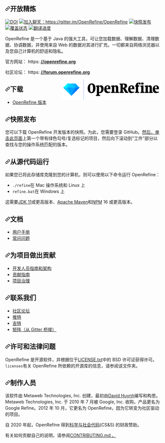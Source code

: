 <div class="Box-sc-g0xbh4-0 bJMeLZ js-snippet-clipboard-copy-unpositioned" data-hpc="true"><article class="markdown-body entry-content container-lg" itemprop="text"><h1 tabindex="-1" dir="auto"><a id="user-content-openrefine" class="anchor" aria-hidden="true" tabindex="-1" href="#openrefine"><svg class="octicon octicon-link" viewBox="0 0 16 16" version="1.1" width="16" height="16" aria-hidden="true"><path d="m7.775 3.275 1.25-1.25a3.5 3.5 0 1 1 4.95 4.95l-2.5 2.5a3.5 3.5 0 0 1-4.95 0 .751.751 0 0 1 .018-1.042.751.751 0 0 1 1.042-.018 1.998 1.998 0 0 0 2.83 0l2.5-2.5a2.002 2.002 0 0 0-2.83-2.83l-1.25 1.25a.751.751 0 0 1-1.042-.018.751.751 0 0 1-.018-1.042Zm-4.69 9.64a1.998 1.998 0 0 0 2.83 0l1.25-1.25a.751.751 0 0 1 1.042.018.751.751 0 0 1 .018 1.042l-1.25 1.25a3.5 3.5 0 1 1-4.95-4.95l2.5-2.5a3.5 3.5 0 0 1 4.95 0 .751.751 0 0 1-.018 1.042.751.751 0 0 1-1.042.018 1.998 1.998 0 0 0-2.83 0l-2.5 2.5a1.998 1.998 0 0 0 0 2.83Z"></path></svg></a><font style="vertical-align: inherit;"><font style="vertical-align: inherit;">开放精炼</font></font></h1>
<p dir="auto"><a href="https://zenodo.org/badge/latestdoi/6220644" rel="nofollow"><img src="https://camo.githubusercontent.com/3de3b891e1dba76555701651c89d16ef5acec5e8936c857639673986aa0a2053/68747470733a2f2f7a656e6f646f2e6f72672f62616467652f363232303634342e737667" alt="DOI" data-canonical-src="https://zenodo.org/badge/6220644.svg" style="max-width: 100%;"></a>
<a href="https://gitter.im/OpenRefine/OpenRefine" rel="nofollow"><img src="https://camo.githubusercontent.com/f2c3fdd28c7fa2117f23e2cc32ab025c0d8e92ebe9d273836f9d61f07aec9858/68747470733a2f2f6261646765732e6769747465722e696d2f4f70656e526566696e652f4f70656e526566696e652e737667" alt="加入聊天：https://gitter.im/OpenRefine/OpenRefine" data-canonical-src="https://badges.gitter.im/OpenRefine/OpenRefine.svg" style="max-width: 100%;"></a>
<a href="https://github.com/OpenRefine/OpenRefine/actions/workflows/snapshot_release.yml"><img src="https://github.com/OpenRefine/OpenRefine/actions/workflows/snapshot_release.yml/badge.svg" alt="快照发布" style="max-width: 100%;"></a> <a href="https://coveralls.io/github/OpenRefine/OpenRefine?branch=master" rel="nofollow"><img src="https://camo.githubusercontent.com/1cad69bcad8f2710e655692df931a43dc6f8cff5e18d57606c463a7393fef130/68747470733a2f2f636f766572616c6c732e696f2f7265706f732f6769746875622f4f70656e526566696e652f4f70656e526566696e652f62616467652e7376673f6272616e63683d6d6173746572" alt="覆盖状态" data-canonical-src="https://coveralls.io/repos/github/OpenRefine/OpenRefine/badge.svg?branch=master" style="max-width: 100%;"></a> <a href="https://hosted.weblate.org/engage/openrefine/?utm_source=widget" rel="nofollow"><img src="https://camo.githubusercontent.com/096dcf7e6e6425c44cda856533e9259b70921541cc3f2dae4e044ebeb068f781/68747470733a2f2f686f737465642e7765626c6174652e6f72672f776964676574732f6f70656e726566696e652f2d2f7376672d62616467652e737667" alt="翻译进度" data-canonical-src="https://hosted.weblate.org/widgets/openrefine/-/svg-badge.svg" style="max-width: 100%;"></a></p>
<p dir="auto"><font style="vertical-align: inherit;"><font style="vertical-align: inherit;">OpenRefine 是一个基于 Java 的强大工具，可让您加载数据、理解数据、清理数据、协调数据，并使用来自 Web 的数据对其进行扩充。</font><font style="vertical-align: inherit;">一切都来自网络浏览器以及您自己计算机的舒适和隐私。</font></font></p>
<p dir="auto"><font style="vertical-align: inherit;"><font style="vertical-align: inherit;">官方网站： https: </font></font><strong><a href="https://openrefine.org" rel="nofollow"><font style="vertical-align: inherit;"><font style="vertical-align: inherit;">//openrefine.org</font></font></a></strong></p>
<p dir="auto"><font style="vertical-align: inherit;"><font style="vertical-align: inherit;">社区论坛： https: </font></font><strong><a href="https://forum.openrefine.org" rel="nofollow"><font style="vertical-align: inherit;"><font style="vertical-align: inherit;">//forum.openrefine.org</font></font></a></strong></p>
<p dir="auto"><a href="https://openrefine.org" rel="nofollow"><img src="https://github.com/OpenRefine/OpenRefine/raw/master/graphics/icon/open-refine-320px.png" align="right" style="max-width: 100%;"></a></p>
<h2 tabindex="-1" dir="auto"><a id="user-content-download" class="anchor" aria-hidden="true" tabindex="-1" href="#download"><svg class="octicon octicon-link" viewBox="0 0 16 16" version="1.1" width="16" height="16" aria-hidden="true"><path d="m7.775 3.275 1.25-1.25a3.5 3.5 0 1 1 4.95 4.95l-2.5 2.5a3.5 3.5 0 0 1-4.95 0 .751.751 0 0 1 .018-1.042.751.751 0 0 1 1.042-.018 1.998 1.998 0 0 0 2.83 0l2.5-2.5a2.002 2.002 0 0 0-2.83-2.83l-1.25 1.25a.751.751 0 0 1-1.042-.018.751.751 0 0 1-.018-1.042Zm-4.69 9.64a1.998 1.998 0 0 0 2.83 0l1.25-1.25a.751.751 0 0 1 1.042.018.751.751 0 0 1 .018 1.042l-1.25 1.25a3.5 3.5 0 1 1-4.95-4.95l2.5-2.5a3.5 3.5 0 0 1 4.95 0 .751.751 0 0 1-.018 1.042.751.751 0 0 1-1.042.018 1.998 1.998 0 0 0-2.83 0l-2.5 2.5a1.998 1.998 0 0 0 0 2.83Z"></path></svg></a><font style="vertical-align: inherit;"><font style="vertical-align: inherit;">下载</font></font></h2>
<ul dir="auto">
<li><a href="https://github.com/OpenRefine/OpenRefine/releases"><font style="vertical-align: inherit;"><font style="vertical-align: inherit;">OpenRefine 版本</font></font></a></li>
</ul>
<h2 tabindex="-1" dir="auto"><a id="user-content-snapshot-releases" class="anchor" aria-hidden="true" tabindex="-1" href="#snapshot-releases"><svg class="octicon octicon-link" viewBox="0 0 16 16" version="1.1" width="16" height="16" aria-hidden="true"><path d="m7.775 3.275 1.25-1.25a3.5 3.5 0 1 1 4.95 4.95l-2.5 2.5a3.5 3.5 0 0 1-4.95 0 .751.751 0 0 1 .018-1.042.751.751 0 0 1 1.042-.018 1.998 1.998 0 0 0 2.83 0l2.5-2.5a2.002 2.002 0 0 0-2.83-2.83l-1.25 1.25a.751.751 0 0 1-1.042-.018.751.751 0 0 1-.018-1.042Zm-4.69 9.64a1.998 1.998 0 0 0 2.83 0l1.25-1.25a.751.751 0 0 1 1.042.018.751.751 0 0 1 .018 1.042l-1.25 1.25a3.5 3.5 0 1 1-4.95-4.95l2.5-2.5a3.5 3.5 0 0 1 4.95 0 .751.751 0 0 1-.018 1.042.751.751 0 0 1-1.042.018 1.998 1.998 0 0 0-2.83 0l-2.5 2.5a1.998 1.998 0 0 0 0 2.83Z"></path></svg></a><font style="vertical-align: inherit;"><font style="vertical-align: inherit;">快照发布</font></font></h2>
<p dir="auto"><font style="vertical-align: inherit;"><font style="vertical-align: inherit;">您可以下载 OpenRefine 开发版本的快照。</font><font style="vertical-align: inherit;">为此，您需要登录 GitHub。</font></font><a href="https://github.com/OpenRefine/OpenRefine/actions/workflows/snapshot_release.yml"><font style="vertical-align: inherit;"><font style="vertical-align: inherit;">然后，单击此页面</font></font></a><font style="vertical-align: inherit;"><font style="vertical-align: inherit;">上第一个带有绿色勾号/复选标记的项目</font><font style="vertical-align: inherit;">，然后向下滚动到“工件”部分以查找与您的操作系统匹配的版本。</font></font></p>
<h2 tabindex="-1" dir="auto"><a id="user-content-run-from-source" class="anchor" aria-hidden="true" tabindex="-1" href="#run-from-source"><svg class="octicon octicon-link" viewBox="0 0 16 16" version="1.1" width="16" height="16" aria-hidden="true"><path d="m7.775 3.275 1.25-1.25a3.5 3.5 0 1 1 4.95 4.95l-2.5 2.5a3.5 3.5 0 0 1-4.95 0 .751.751 0 0 1 .018-1.042.751.751 0 0 1 1.042-.018 1.998 1.998 0 0 0 2.83 0l2.5-2.5a2.002 2.002 0 0 0-2.83-2.83l-1.25 1.25a.751.751 0 0 1-1.042-.018.751.751 0 0 1-.018-1.042Zm-4.69 9.64a1.998 1.998 0 0 0 2.83 0l1.25-1.25a.751.751 0 0 1 1.042.018.751.751 0 0 1 .018 1.042l-1.25 1.25a3.5 3.5 0 1 1-4.95-4.95l2.5-2.5a3.5 3.5 0 0 1 4.95 0 .751.751 0 0 1-.018 1.042.751.751 0 0 1-1.042.018 1.998 1.998 0 0 0-2.83 0l-2.5 2.5a1.998 1.998 0 0 0 0 2.83Z"></path></svg></a><font style="vertical-align: inherit;"><font style="vertical-align: inherit;">从源代码运行</font></font></h2>
<p dir="auto"><font style="vertical-align: inherit;"><font style="vertical-align: inherit;">如果您已将此存储库克隆到您的计算机，则可以使用以下命令运行 OpenRefine：</font></font></p>
<ul dir="auto">
<li><code>./refine</code><font style="vertical-align: inherit;"><font style="vertical-align: inherit;">在 Mac 操作系统和 Linux 上</font></font></li>
<li><code>refine.bat</code><font style="vertical-align: inherit;"><font style="vertical-align: inherit;">在 Windows 上</font></font></li>
</ul>
<p dir="auto"><font style="vertical-align: inherit;"><font style="vertical-align: inherit;">这需要</font></font><a href="https://adoptium.net/" rel="nofollow"><font style="vertical-align: inherit;"><font style="vertical-align: inherit;">JDK 11</font></font></a><font style="vertical-align: inherit;"><font style="vertical-align: inherit;">或更高版本、</font></font><a href="https://maven.apache.org/" rel="nofollow"><font style="vertical-align: inherit;"><font style="vertical-align: inherit;">Apache Maven</font></font></a><font style="vertical-align: inherit;"><font style="vertical-align: inherit;">和</font></font><a href="https://www.npmjs.com/" rel="nofollow"><font style="vertical-align: inherit;"><font style="vertical-align: inherit;">NPM</font></font></a><font style="vertical-align: inherit;"><font style="vertical-align: inherit;"> 16 或更高版本。</font></font></p>
<h2 tabindex="-1" dir="auto"><a id="user-content-documentation" class="anchor" aria-hidden="true" tabindex="-1" href="#documentation"><svg class="octicon octicon-link" viewBox="0 0 16 16" version="1.1" width="16" height="16" aria-hidden="true"><path d="m7.775 3.275 1.25-1.25a3.5 3.5 0 1 1 4.95 4.95l-2.5 2.5a3.5 3.5 0 0 1-4.95 0 .751.751 0 0 1 .018-1.042.751.751 0 0 1 1.042-.018 1.998 1.998 0 0 0 2.83 0l2.5-2.5a2.002 2.002 0 0 0-2.83-2.83l-1.25 1.25a.751.751 0 0 1-1.042-.018.751.751 0 0 1-.018-1.042Zm-4.69 9.64a1.998 1.998 0 0 0 2.83 0l1.25-1.25a.751.751 0 0 1 1.042.018.751.751 0 0 1 .018 1.042l-1.25 1.25a3.5 3.5 0 1 1-4.95-4.95l2.5-2.5a3.5 3.5 0 0 1 4.95 0 .751.751 0 0 1-.018 1.042.751.751 0 0 1-1.042.018 1.998 1.998 0 0 0-2.83 0l-2.5 2.5a1.998 1.998 0 0 0 0 2.83Z"></path></svg></a><font style="vertical-align: inherit;"><font style="vertical-align: inherit;">文档</font></font></h2>
<ul dir="auto">
<li><a href="https://openrefine.org/docs" rel="nofollow"><font style="vertical-align: inherit;"><font style="vertical-align: inherit;">用户手册</font></font></a></li>
<li><a href="https://github.com/OpenRefine/OpenRefine/wiki/FAQ"><font style="vertical-align: inherit;"><font style="vertical-align: inherit;">常问问题</font></font></a></li>
</ul>
<h2 tabindex="-1" dir="auto"><a id="user-content-contributing-to-the-project" class="anchor" aria-hidden="true" tabindex="-1" href="#contributing-to-the-project"><svg class="octicon octicon-link" viewBox="0 0 16 16" version="1.1" width="16" height="16" aria-hidden="true"><path d="m7.775 3.275 1.25-1.25a3.5 3.5 0 1 1 4.95 4.95l-2.5 2.5a3.5 3.5 0 0 1-4.95 0 .751.751 0 0 1 .018-1.042.751.751 0 0 1 1.042-.018 1.998 1.998 0 0 0 2.83 0l2.5-2.5a2.002 2.002 0 0 0-2.83-2.83l-1.25 1.25a.751.751 0 0 1-1.042-.018.751.751 0 0 1-.018-1.042Zm-4.69 9.64a1.998 1.998 0 0 0 2.83 0l1.25-1.25a.751.751 0 0 1 1.042.018.751.751 0 0 1 .018 1.042l-1.25 1.25a3.5 3.5 0 1 1-4.95-4.95l2.5-2.5a3.5 3.5 0 0 1 4.95 0 .751.751 0 0 1-.018 1.042.751.751 0 0 1-1.042.018 1.998 1.998 0 0 0-2.83 0l-2.5 2.5a1.998 1.998 0 0 0 0 2.83Z"></path></svg></a><font style="vertical-align: inherit;"><font style="vertical-align: inherit;">为项目做出贡献</font></font></h2>
<ul dir="auto">
<li><a href="https://github.com/OpenRefine/OpenRefine/wiki/Documentation-For-Developers"><font style="vertical-align: inherit;"><font style="vertical-align: inherit;">开发人员指南和架构</font></font></a></li>
<li><a href="https://github.com/OpenRefine/OpenRefine/blob/master/CONTRIBUTING.md"><font style="vertical-align: inherit;"><font style="vertical-align: inherit;">贡献指南</font></font></a></li>
<li><a href="https://github.com/OpenRefine/OpenRefine/blob/master/GOVERNANCE.md"><font style="vertical-align: inherit;"><font style="vertical-align: inherit;">项目治理</font></font></a></li>
</ul>
<h2 tabindex="-1" dir="auto"><a id="user-content-contact-us" class="anchor" aria-hidden="true" tabindex="-1" href="#contact-us"><svg class="octicon octicon-link" viewBox="0 0 16 16" version="1.1" width="16" height="16" aria-hidden="true"><path d="m7.775 3.275 1.25-1.25a3.5 3.5 0 1 1 4.95 4.95l-2.5 2.5a3.5 3.5 0 0 1-4.95 0 .751.751 0 0 1 .018-1.042.751.751 0 0 1 1.042-.018 1.998 1.998 0 0 0 2.83 0l2.5-2.5a2.002 2.002 0 0 0-2.83-2.83l-1.25 1.25a.751.751 0 0 1-1.042-.018.751.751 0 0 1-.018-1.042Zm-4.69 9.64a1.998 1.998 0 0 0 2.83 0l1.25-1.25a.751.751 0 0 1 1.042.018.751.751 0 0 1 .018 1.042l-1.25 1.25a3.5 3.5 0 1 1-4.95-4.95l2.5-2.5a3.5 3.5 0 0 1 4.95 0 .751.751 0 0 1-.018 1.042.751.751 0 0 1-1.042.018 1.998 1.998 0 0 0-2.83 0l-2.5 2.5a1.998 1.998 0 0 0 0 2.83Z"></path></svg></a><font style="vertical-align: inherit;"><font style="vertical-align: inherit;">联系我们</font></font></h2>
<ul dir="auto">
<li><a href="https://forum.openrefine.org" rel="nofollow"><font style="vertical-align: inherit;"><font style="vertical-align: inherit;">社区论坛</font></font></a></li>
<li><a href="https://www.twitter.com/openrefine" rel="nofollow"><font style="vertical-align: inherit;"><font style="vertical-align: inherit;">推特</font></font></a></li>
<li><a href="https://gitter.im/OpenRefine/OpenRefine" rel="nofollow"><font style="vertical-align: inherit;"><font style="vertical-align: inherit;">吉特</font></font></a></li>
<li><a href="https://matrix.to/#/#OpenRefine_OpenRefine:gitter.im" rel="nofollow"><font style="vertical-align: inherit;"><font style="vertical-align: inherit;">矩阵（从 Gitter 桥接）</font></font></a></li>
</ul>
<h2 tabindex="-1" dir="auto"><a id="user-content-licensing-and-legal-issues" class="anchor" aria-hidden="true" tabindex="-1" href="#licensing-and-legal-issues"><svg class="octicon octicon-link" viewBox="0 0 16 16" version="1.1" width="16" height="16" aria-hidden="true"><path d="m7.775 3.275 1.25-1.25a3.5 3.5 0 1 1 4.95 4.95l-2.5 2.5a3.5 3.5 0 0 1-4.95 0 .751.751 0 0 1 .018-1.042.751.751 0 0 1 1.042-.018 1.998 1.998 0 0 0 2.83 0l2.5-2.5a2.002 2.002 0 0 0-2.83-2.83l-1.25 1.25a.751.751 0 0 1-1.042-.018.751.751 0 0 1-.018-1.042Zm-4.69 9.64a1.998 1.998 0 0 0 2.83 0l1.25-1.25a.751.751 0 0 1 1.042.018.751.751 0 0 1 .018 1.042l-1.25 1.25a3.5 3.5 0 1 1-4.95-4.95l2.5-2.5a3.5 3.5 0 0 1 4.95 0 .751.751 0 0 1-.018 1.042.751.751 0 0 1-1.042.018 1.998 1.998 0 0 0-2.83 0l-2.5 2.5a1.998 1.998 0 0 0 0 2.83Z"></path></svg></a><font style="vertical-align: inherit;"><font style="vertical-align: inherit;">许可和法律问题</font></font></h2>
<p dir="auto"><font style="vertical-align: inherit;"><font style="vertical-align: inherit;">OpenRefine 是开源软件，并根据位于</font></font><a href="/OpenRefine/OpenRefine/blob/master/LICENSE.txt"><font style="vertical-align: inherit;"><font style="vertical-align: inherit;">LICENSE.txt</font></font></a><font style="vertical-align: inherit;"><font style="vertical-align: inherit;">中的 BSD 许可证获得许可。</font></font><code>licenses</code><font style="vertical-align: inherit;"><font style="vertical-align: inherit;">有关 OpenRefine 所依赖的开源库的信息，</font><font style="vertical-align: inherit;">请参阅该文件夹。</font></font></p>
<h2 tabindex="-1" dir="auto"><a id="user-content-credits" class="anchor" aria-hidden="true" tabindex="-1" href="#credits"><svg class="octicon octicon-link" viewBox="0 0 16 16" version="1.1" width="16" height="16" aria-hidden="true"><path d="m7.775 3.275 1.25-1.25a3.5 3.5 0 1 1 4.95 4.95l-2.5 2.5a3.5 3.5 0 0 1-4.95 0 .751.751 0 0 1 .018-1.042.751.751 0 0 1 1.042-.018 1.998 1.998 0 0 0 2.83 0l2.5-2.5a2.002 2.002 0 0 0-2.83-2.83l-1.25 1.25a.751.751 0 0 1-1.042-.018.751.751 0 0 1-.018-1.042Zm-4.69 9.64a1.998 1.998 0 0 0 2.83 0l1.25-1.25a.751.751 0 0 1 1.042.018.751.751 0 0 1 .018 1.042l-1.25 1.25a3.5 3.5 0 1 1-4.95-4.95l2.5-2.5a3.5 3.5 0 0 1 4.95 0 .751.751 0 0 1-.018 1.042.751.751 0 0 1-1.042.018 1.998 1.998 0 0 0-2.83 0l-2.5 2.5a1.998 1.998 0 0 0 0 2.83Z"></path></svg></a><font style="vertical-align: inherit;"><font style="vertical-align: inherit;">制作人员</font></font></h2>
<p dir="auto"><font style="vertical-align: inherit;"><font style="vertical-align: inherit;">该软件由 Metaweb Technologies, Inc. 创建，最初由</font></font><a href="https://github.com/dfhuynh"><font style="vertical-align: inherit;"><font style="vertical-align: inherit;">David Huynh</font></font></a><font style="vertical-align: inherit;"><font style="vertical-align: inherit;">编写和构思。</font><font style="vertical-align: inherit;">Metaweb Technologies, Inc. 于 2010 年 7 月被 Google, Inc. 收购，产品更名为 Google Refine。</font><font style="vertical-align: inherit;">2012 年 10 月，它更名为 OpenRefine，因为它转变为社区驱动的项目。</font></font></p>
<p dir="auto"><font style="vertical-align: inherit;"><font style="vertical-align: inherit;">自 2020 年起，OpenRefine 得到</font></font><a href="https://www.codeforsociety.org/" rel="nofollow"><font style="vertical-align: inherit;"><font style="vertical-align: inherit;">科学与社会代码</font></font></a><font style="vertical-align: inherit;"><font style="vertical-align: inherit;">(CS&amp;S) 的财政赞助。</font></font></p>
<p dir="auto"><font style="vertical-align: inherit;"><font style="vertical-align: inherit;">有关如何贡献自己的说明，</font><font style="vertical-align: inherit;">请参阅</font></font><a href="/OpenRefine/OpenRefine/blob/master/CONTRIBUTING.md"><font style="vertical-align: inherit;"><font style="vertical-align: inherit;">CONTRIBUTING.md 。</font></font></a><font style="vertical-align: inherit;"></font></p>
</article></div>
